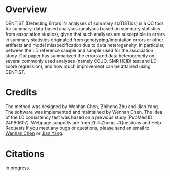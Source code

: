 # Overview
DENTIST (Detecting Errors iN analyses of summary staTISTics) is a QC tool for summary-data-based analyses (analyses based on summary statistics from association studies), given that such analyses are susceptible to errors in summary statistics originated from genotyping/imputation errors or other artifacts and model misspecification due to data heterogeneity, in particular, between the LD reference sample and sample used for the association study. Our paper has summarized the errors and data heterogeneity on several commonly used analyses (namely COJO, SMR HEIDI test and LD score regression), and how much improvement can be attained using DENTIST.

# Credits
The method was designed by Wenhan Chen, Zhihong Zhu and Jian Yang. The software was implemented and maintained by Wenhan Chen.  The idea of the LD consistency test was based on a previous study [PubMed ID: 24990607]. Webpage supports are from Zhili Zheng.
#Questions and Help Requests
If you meet any bugs or questions, please send an email to [Wenhan Chen](mailto:uqwche11@uq.edu.au) or [Jian Yang](mailto:jian.yang@uq.edu.au).

# Citations
In progress.
